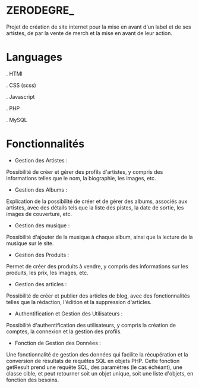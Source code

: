 # ZERODEGRE_
Projet de création de site internet pour la mise en avant d'un label et de ses artistes, de par la vente de merch et la mise en avant de leur action. 

# Languages
  . HTMl
  
  . CSS (scss)
  
  . Javascript
  
  . PHP
  
  . MySQL

# Fonctionnalités
  - Gestion des Artistes :
   
  Possibilité de créer et gérer des profils d'artistes, y compris des informations telles que le nom, la biographie, les images, etc.

  - Gestion des Albums :
    
  Explication de la possibilité de créer et de gérer des albums, associés aux artistes, avec des détails tels que la liste des pistes, la date de sortie, les images de couverture, etc.

  - Gestion des musique :
   
  Possibilité d'ajouter de la musique à chaque album, ainsi que la lecture de la musique sur le site.

  - Gestion des Produits :
    
  Permet de créer des produits à vendre, y compris des informations sur les produits, les prix, les images, etc.
  
  - Gestion des articles :
    
  Possibilité de créer et publier des articles de blog, avec des fonctionnalités telles que la rédaction, l'édition et la suppression d'articles.

  - Authentification et Gestion des Utilisateurs :
     
  Possibilité d'authentification des utilisateurs, y compris la création de comptes, la connexion et la gestion des profils.

  - Fonction de Gestion des Données :
    
  Une fonctionnalité de gestion des données qui facilite la récupération et la conversion de résultats de requêtes SQL en objets PHP. Cette fonction getResult prend une requête SQL, des        paramètres (le cas échéant), une classe cible, et peut retourner soit un objet unique, soit une liste d'objets, en fonction des besoins.
